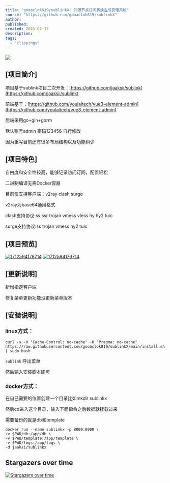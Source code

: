 ```yaml
---
title: "gooaclok819/sublinkX: 开源节点订阅转换生成管理系统"
source: "https://github.com/gooaclok819/sublinkX"
author:
published:
created: 2025-01-17
description:
tags:
  - "clippings"
---
```

[![](https://github.com/gooaclok819/sublinkX/raw/main/webs/src/assets/logo.png)](https://github.com/gooaclok819/sublinkX/blob/main/webs/src/assets/logo.png)

## \[项目简介\]

项目基于sublink项目二次开发：[https://github.com/jaaksii/sublink](https://github.com/jaaksii/sublink)

前端基于：[https://github.com/youlaitech/vue3-element-admin](https://github.com/youlaitech/vue3-element-admin)

后端采用go+gin+gorm

默认账号admin 密码123456 自行修改

因为重写目前还有很多布局结构以及功能稍少

## \[项目特色\]

自由度和安全性较高，能够记录访问订阅，配置轻松

二进制编译无需Docker容器

目前仅支持客户端：v2ray clash surge

v2ray为base64通用格式

clash支持协议:ss ssr trojan vmess vless hy hy2 tuic

surge支持协议:ss trojan vmess hy2 tuic

## \[项目预览\]

[![1712594176714](https://github.com/gooaclok819/sublinkX/raw/main/webs/src/assets/1.png)](https://github.com/gooaclok819/sublinkX/blob/main/webs/src/assets/1.png) [![1712594176714](https://github.com/gooaclok819/sublinkX/raw/main/webs/src/assets/2.png)](https://github.com/gooaclok819/sublinkX/blob/main/webs/src/assets/2.png)

## \[更新说明\]

新增指定客户端

修复菜单更新功能没更新菜单版本

## \[安装说明\]

### linux方式：

```
curl -s -H "Cache-Control: no-cache" -H "Pragma: no-cache" https://raw.githubusercontent.com/gooaclok819/sublinkX/main/install.sh | sudo bash
```

`sublink` 呼出菜单

然后输入安装脚本即可

### docker方式：

在自己需要的位置创建一个目录比如mkdir sublinkx

然后cd进入这个目录，输入下面指令之后数据就挂载过来

需要备份的就是db和template

```
docker run --name sublinkx -p 8000:8000 \
-v $PWD/db:/app/db \
-v $PWD/template:/app/template \
-v $PWD/logs:/app/logs \
-d jaaksi/sublinkx
```

## Stargazers over time

[![Stargazers over time](https://camo.githubusercontent.com/1a250c40ac87f2220d4375a111646c62d0d063ff7d34f0063685883c8b364b82/68747470733a2f2f7374617263686172742e63632f676f6f61636c6f6b3831392f7375626c696e6b582e7376673f76617269616e743d6164617074697665)](https://starchart.cc/gooaclok819/sublinkX)